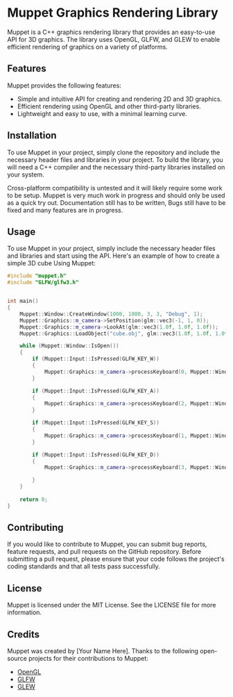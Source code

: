 # Muppet Graphics Rendering Library

Muppet is a C++ graphics rendering library that provides an easy-to-use API for 3D graphics. The library uses OpenGL, GLFW, and GLEW to enable efficient rendering of graphics on a variety of platforms.

## Features

Muppet provides the following features:

- Simple and intuitive API for creating and rendering 2D and 3D graphics.
- Efficient rendering using OpenGL and other third-party libraries.
- Lightweight and easy to use, with a minimal learning curve.

## Installation

To use Muppet in your project, simply clone the repository and include the necessary header files and libraries in your project. To build the library, you will need a C++ compiler and the necessary third-party libraries installed on your system.

Cross-platform compatibility is untested and it will likely require some work to be setup. Muppet is very much work in progress and should only be used as a quick try out.
Documentation still has to be written, Bugs still have to be fixed and many features are in progress.

## Usage

To use Muppet in your project, simply include the necessary header files and libraries and start using the API. Here's an example of how to create a simple 3D cube Using Muppet:

```c++
#include "muppet.h" 
#include "GLFW/glfw3.h"


int main()
{
	Muppet::Window::CreateWindow(1000, 1000, 3, 3, "Debug", 1);
	Muppet::Graphics::m_camera->SetPosition(glm::vec3(-1, 1, 0));
	Muppet::Graphics::m_camera->LookAt(glm::vec3(1.0f, 1.0f, 1.0f));
	Muppet::Graphics::LoadObject("cube.obj", glm::vec3(1.0f, 1.0f, 1.0f), glm::vec3(1.0f, 1.0f, 1.0f), glm::vec3(1.0f, 1.0f, 1.0f));

	while (Muppet::Window::IsOpen())
	{
		if (Muppet::Input::IsPressed(GLFW_KEY_W))
		{
			Muppet::Graphics::m_camera->processKeyboard(0, Muppet::Window::m_delta);
		}

		if (Muppet::Input::IsPressed(GLFW_KEY_A))
		{
			Muppet::Graphics::m_camera->processKeyboard(2, Muppet::Window::m_delta);
		}

		if (Muppet::Input::IsPressed(GLFW_KEY_S))
		{
			Muppet::Graphics::m_camera->processKeyboard(1, Muppet::Window::m_delta);
		}

		if (Muppet::Input::IsPressed(GLFW_KEY_D))
		{
			Muppet::Graphics::m_camera->processKeyboard(3, Muppet::Window::m_delta);

		}
	}
	
	return 0;
}
```


## Contributing

If you would like to contribute to Muppet, you can submit bug reports, feature requests, and pull requests on the GitHub repository. Before submitting a pull request, please ensure that your code follows the project's coding standards and that all tests pass successfully.

## License

Muppet is licensed under the MIT License. See the LICENSE file for more information.

## Credits

Muppet was created by [Your Name Here]. Thanks to the following open-source projects for their contributions to Muppet:

- [OpenGL](https://www.opengl.org/)
- [GLFW](https://www.glfw.org/)
- [GLEW](http://glew.sourceforge.net/)



